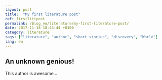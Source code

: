 ```yaml
---
layout: post
title:  "My first literature post"
ref: firstlittpost
permalink: /blog_en/literature/my-first-literature-post/
date: 2017-11-18 18:43:44 +0100
category: literature
tags: ["literature", "author", "short stories", "discovery", "World"]
lang: en
---
```


## An unknown genious!

This author is awesome...

